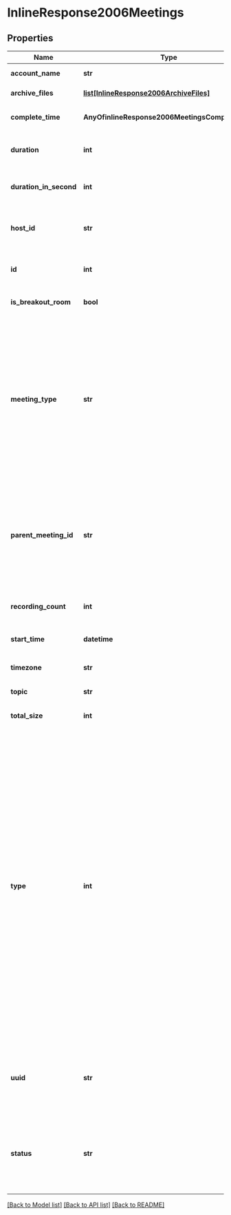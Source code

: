 # InlineResponse2006Meetings

## Properties
Name | Type | Description | Notes
------------ | ------------- | ------------- | -------------
**account_name** | **str** | The user&#x27;s account name. | 
**archive_files** | [**list[InlineResponse2006ArchiveFiles]**](InlineResponse2006ArchiveFiles.md) | Information about the archive files. | 
**complete_time** | **AnyOfinlineResponse2006MeetingsCompleteTime** | The meeting or webinar&#x27;s archive completion time. | 
**duration** | **int** | The meeting or webinar&#x27;s scheduled duration. | 
**duration_in_second** | **int** | The meeting or webinar&#x27;s duration, in seconds. | 
**host_id** | **str** | The ID of the user set as the host of the archived meeting or webinar. | 
**id** | **int** | The meeting or webinar ID, either &#x60;meetingId&#x60; or &#x60;webinarId&#x60;. | 
**is_breakout_room** | **bool** | Whether the room is a [breakout room](https://support.zoom.us/hc/en-us/articles/115005769646-Participating-in-breakout-rooms). | 
**meeting_type** | **str** | Whether the meeting or webinar is internal or external.  * &#x60;internal&#x60; - An internal meeting or webinar.  * &#x60;external&#x60; - An external meeting or webinar.    The &#x60;id&#x60;, &#x60;host_id&#x60;, and &#x60;topic&#x60; PII (Personal Identifiable Information) values in this response are removed when this value is &#x60;external&#x60;. | 
**parent_meeting_id** | **str** | The parent meeting&#x27;s universally unique ID (UUID). Each meeting or webinar instance generates a UUID. If the &#x60;is_breakout_room&#x60; value is &#x60;true&#x60;, the API returns this value. | [optional] 
**recording_count** | **int** | The number of archived files returned in the API call response. | 
**start_time** | **datetime** | The meeting or webinar&#x27;s start time. | 
**timezone** | **str** | The meeting or webinar&#x27;s [timezone](https://developers.zoom.us/docs/api/rest/other-references/abbreviation-lists/#timezones). | 
**topic** | **str** | The meeting or webinar topic. | 
**total_size** | **int** | The total size of the archive file, in bytes. | 
**type** | **int** | The type of archived meeting or webinar.    Meeting recordings use these archive types.  * &#x60;1&#x60; - Instant meeting.  * &#x60;2&#x60; - Scheduled meeting.  * &#x60;3&#x60; - A recurring meeting with no fixed time.  * &#x60;4&#x60; - A meeting created via PMI (Personal Meeting ID).  * &#x60;7&#x60; - A [Personal Audio Conference](https://support.zoom.us/hc/en-us/articles/204517069-Getting-Started-with-Personal-Audio-Conference) (PAC).  * &#x60;8&#x60; - Recurring meeting with a fixed time.    Webinar recordings use these archive types.  * &#x60;5&#x60; - A webinar.  * &#x60;6&#x60; - A recurring webinar without a fixed time.  * &#x60;9&#x60; - A recurring webinar with a fixed time.    If the recording is **not** from a meeting or webinar:   * &#x60;100&#x60; - A [breakout room](https://support.zoom.us/hc/en-us/articles/115005769646-Participating-in-breakout-rooms). | 
**uuid** | **str** | The recorded meeting or webinar instance&#x27;s universally unique identifier (UUID). Each meeting or webinar instance generates a UUID. | 
**status** | **str** | The archive&#x27;s processing status.  * &#x60;completed&#x60; - The archive&#x27;s processing is complete.  * &#x60;processing&#x60; - The archive is processing. | 

[[Back to Model list]](../README.md#documentation-for-models) [[Back to API list]](../README.md#documentation-for-api-endpoints) [[Back to README]](../README.md)

